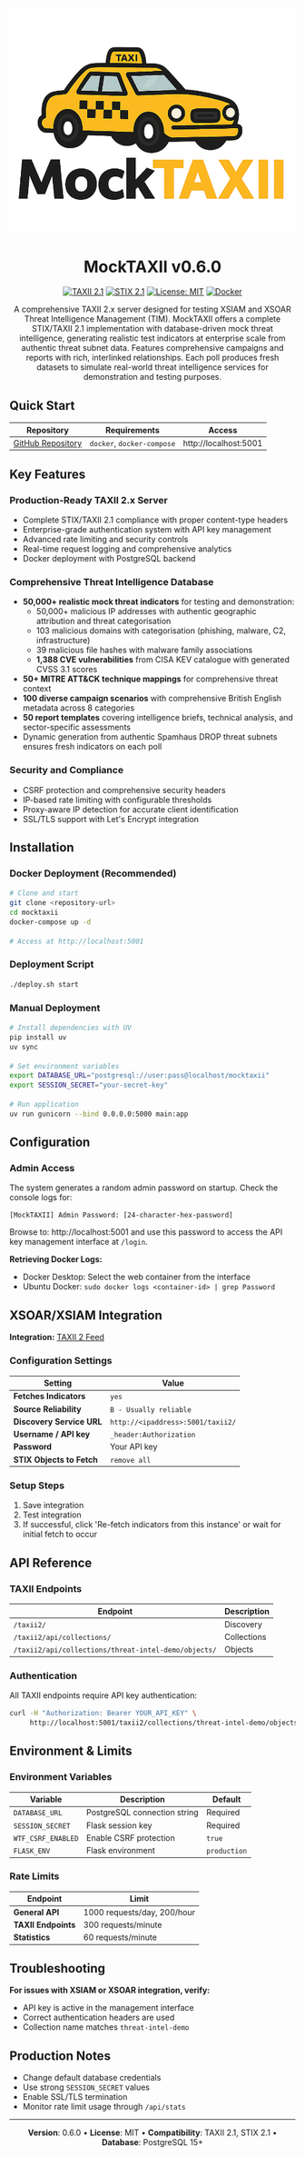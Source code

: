 
<div align="center">

![MockTAXII Logo](static/mocktaxii-logo.png)

# MockTAXII v0.6.0

[![TAXII 2.1](https://img.shields.io/badge/TAXII-2.1-blue.svg)](https://oasis-open.github.io/cti-documentation/)
[![STIX 2.1](https://img.shields.io/badge/STIX-2.1-green.svg)](https://oasis-open.github.io/cti-documentation/)
[![License: MIT](https://img.shields.io/badge/License-MIT-yellow.svg)](https://opensource.org/licenses/MIT)
[![Docker](https://img.shields.io/badge/Docker-Ready-2496ED.svg)](https://www.docker.com/)

A comprehensive TAXII 2.x server designed for testing XSIAM and XSOAR Threat Intelligence Management (TIM). MockTAXII offers a complete STIX/TAXII 2.1 implementation with database-driven mock threat intelligence, generating realistic test indicators at enterprise scale from authentic threat subnet data. Features comprehensive campaigns and reports with rich, interlinked relationships. Each poll produces fresh datasets to simulate real-world threat intelligence services for demonstration and testing purposes.

</div>

## Quick Start

| Repository | Requirements | Access |
|------------|-------------|--------|
| [GitHub Repository](https://github.com/gocortexio/mocktaxii/) | `docker`, `docker-compose` | http://localhost:5001 |

## Key Features

### Production-Ready TAXII 2.x Server
- Complete STIX/TAXII 2.1 compliance with proper content-type headers
- Enterprise-grade authentication system with API key management
- Advanced rate limiting and security controls
- Real-time request logging and comprehensive analytics
- Docker deployment with PostgreSQL backend

### Comprehensive Threat Intelligence Database
- **50,000+ realistic mock threat indicators** for testing and demonstration:
  - 50,000+ malicious IP addresses with authentic geographic attribution and threat categorisation
  - 103 malicious domains with categorisation (phishing, malware, C2, infrastructure)
  - 39 malicious file hashes with malware family associations
  - **1,388 CVE vulnerabilities** from CISA KEV catalogue with generated CVSS 3.1 scores
- **50+ MITRE ATT&CK technique mappings** for comprehensive threat context
- **100 diverse campaign scenarios** with comprehensive British English metadata across 8 categories
- **50 report templates** covering intelligence briefs, technical analysis, and sector-specific assessments
- Dynamic generation from authentic Spamhaus DROP threat subnets ensures fresh indicators on each poll

### Security and Compliance
- CSRF protection and comprehensive security headers
- IP-based rate limiting with configurable thresholds
- Proxy-aware IP detection for accurate client identification
- SSL/TLS support with Let's Encrypt integration

## Installation

### Docker Deployment (Recommended)

```bash
# Clone and start
git clone <repository-url>
cd mocktaxii
docker-compose up -d

# Access at http://localhost:5001
```

### Deployment Script

```bash
./deploy.sh start
```

### Manual Deployment

```bash
# Install dependencies with UV
pip install uv
uv sync

# Set environment variables
export DATABASE_URL="postgresql://user:pass@localhost/mocktaxii"
export SESSION_SECRET="your-secret-key"

# Run application
uv run gunicorn --bind 0.0.0.0:5000 main:app
```

## Configuration

### Admin Access

The system generates a random admin password on startup. Check the console logs for:

```
[MockTAXII] Admin Password: [24-character-hex-password]
```

Browse to: http://localhost:5001 and use this password to access the API key management interface at `/login`.

**Retrieving Docker Logs:**
- Docker Desktop: Select the web container from the interface
- Ubuntu Docker: `sudo docker logs <container-id> | grep Password`

## XSOAR/XSIAM Integration

**Integration:** [TAXII 2 Feed](https://cortex.marketplace.pan.dev/marketplace/details/FeedTAXII/)

### Configuration Settings

| Setting | Value |
|---------|-------|
| **Fetches Indicators** | `yes` |
| **Source Reliability** | `B - Usually reliable` |
| **Discovery Service URL** | `http://<ipaddress>:5001/taxii2/` |
| **Username / API key** | `_header:Authorization` |
| **Password** | Your API key |
| **STIX Objects to Fetch** | `remove all` |

### Setup Steps
1. Save integration
2. Test integration
3. If successful, click 'Re-fetch indicators from this instance' or wait for initial fetch to occur


## API Reference

### TAXII Endpoints

| Endpoint | Description |
|----------|-------------|
| `/taxii2/` | Discovery |
| `/taxii2/api/collections/` | Collections |
| `/taxii2/api/collections/threat-intel-demo/objects/` | Objects |

### Authentication
All TAXII endpoints require API key authentication:
```bash
curl -H "Authorization: Bearer YOUR_API_KEY" \
     http://localhost:5001/taxii2/collections/threat-intel-demo/objects/
```

## Environment & Limits

### Environment Variables

| Variable | Description | Default |
|----------|-------------|---------|
| `DATABASE_URL` | PostgreSQL connection string | Required |
| `SESSION_SECRET` | Flask session key | Required |
| `WTF_CSRF_ENABLED` | Enable CSRF protection | `true` |
| `FLASK_ENV` | Flask environment | `production` |

### Rate Limits

| Endpoint | Limit |
|----------|-------|
| **General API** | 1000 requests/day, 200/hour |
| **TAXII Endpoints** | 300 requests/minute |
| **Statistics** | 60 requests/minute |

## Troubleshooting

**For issues with XSIAM or XSOAR integration, verify:**
- API key is active in the management interface
- Correct authentication headers are used
- Collection name matches `threat-intel-demo`

## Production Notes

- Change default database credentials
- Use strong `SESSION_SECRET` values
- Enable SSL/TLS termination
- Monitor rate limit usage through `/api/stats`

---

<div align="center">

**Version**: 0.6.0 • **License**: MIT • **Compatibility**: TAXII 2.1, STIX 2.1 • **Database**: PostgreSQL 15+

</div>